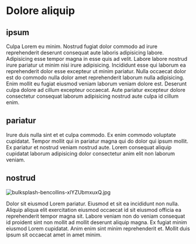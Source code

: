 # Dolore aliquip

## ipsum

Culpa Lorem eu minim. Nostrud fugiat dolor commodo ad irure reprehenderit deserunt consequat aute laboris adipisicing labore. Adipisicing esse tempor magna in esse quis ad velit. Labore labore nostrud irure pariatur ut minim nisi irure adipisicing. Incididunt esse qui laborum ea reprehenderit dolor esse excepteur ut minim pariatur. Nulla occaecat dolor est do commodo nulla dolor amet reprehenderit laborum nulla adipisicing. Enim mollit eu fugiat eiusmod veniam laborum veniam dolore est. Deserunt culpa dolore ad cillum excepteur occaecat. Aute pariatur excepteur dolore consectetur consequat laborum adipisicing nostrud aute culpa id cillum enim.

## pariatur

Irure duis nulla sint et et culpa commodo. Ex enim commodo voluptate cupidatat. Tempor mollit qui in pariatur magna qui do dolor qui ipsum mollit. Ex pariatur et nostrud veniam nostrud aute. Lorem consequat aliquip cupidatat laborum adipisicing dolor consectetur anim elit non laborum veniam.

## nostrud

<img class="bordered" src="/_merged_assets/_static/images/bulksplash-bencollins-xlYZUbmxuxQ.jpg" alt="bulksplash-bencollins-xlYZUbmxuxQ.jpg" />

Dolor sit eiusmod Lorem pariatur. Eiusmod et sit ea incididunt non nulla. Aliquip aliqua elit exercitation eiusmod occaecat id sit eiusmod officia ea reprehenderit tempor magna sit. Labore veniam non do veniam consequat id proident sint non mollit ad mollit deserunt aliquip magna. Ex fugiat minim eiusmod Lorem cupidatat. Anim enim sint minim reprehenderit et. Mollit duis ipsum sit occaecat amet in amet minim.